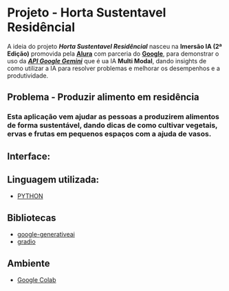 # **Projeto** - Horta Sustentavel Residêncial

A ideia do projeto ***Horta Sustentavel Residêncial*** nasceu na **Imersão IA (2ª Edição)** promovida pela [**Alura**](https://www.alura.com.br/) com parceria do [**Google**](https://www.google.com.br/), para demonstrar o uso da [***API Google Gemini***](https://gemini.google.com/app) que é ua IA **Multi Modal**, dando insights de como utilizar a IA para resolver problemas e melhorar os desempenhos e a produtividade.

## **Problema** - Produzir alimento em residência

### Esta aplicação vem ajudar as pessoas a produzirem alimentos de forma sustentável, dando dicas de como cultivar vegetais, ervas e frutas em pequenos espaços com a ajuda de vasos.

## Interface:

## Linguagem utilizada:
- [PYTHON](https://www.python.org/)

## Bibliotecas
- [google-generativeai](https://cloud.google.com/vertex-ai/generative-ai/docs/learn/overview)
- [gradio](https://www.gradio.app/docs)

## Ambiente
- [Google Colab](https://colab.research.google.com/)
